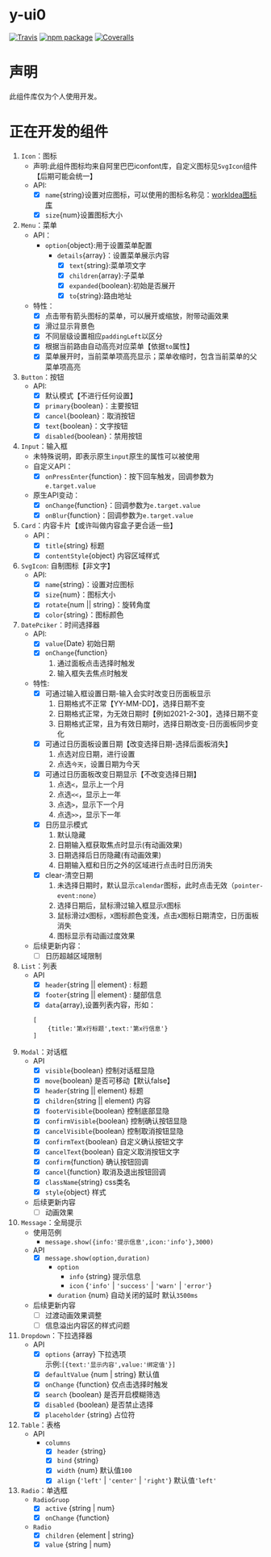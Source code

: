 # y-ui0

[![Travis][build-badge]][build]
[![npm package][npm-badge]][npm]
[![Coveralls][coveralls-badge]][coveralls]

[build-badge]: https://img.shields.io/travis/user/repo/master.png?style=flat-square
[build]: https://travis-ci.org/user/repo

[npm-badge]: https://img.shields.io/npm/v/npm-package.png?style=flat-square
[npm]: https://www.npmjs.org/package/npm-package

[coveralls-badge]: https://img.shields.io/coveralls/user/repo/master.png?style=flat-square
[coveralls]: https://coveralls.io/github/user/repo

# 声明
此组件库仅为个人使用开发。

# 正在开发的组件
1. `Icon`：图标
    - 声明:此组件图标均来自阿里巴巴iconfont库，自定义图标见`SvgIcon`组件【后期可能会统一】
    - API:
        - [x] `name`{string}设置对应图标，可以使用的图标名称见：[workIdea图标库](https://www.iconfont.cn/manage/index?spm=a313x.7781069.1998910419.db775f1f3&manage_type=myprojects&projectId=1256398&keyword=&project_type=&page=)
        - [x] `size`{num}设置图标大小     
2. `Menu`：菜单
    - API：
        - `option`{object}:用于设置菜单配置
            - `details`{array}：设置菜单展示内容
                - [x] `text`{string}:菜单项文字
                - [x] `children`{array}:子菜单
                - [x] `expanded`{boolean}:初始是否展开
                - [x] `to`{string}:路由地址
    - 特性：
        - [x] 点击带有箭头图标的菜单，可以展开或缩放，附带动画效果
        - [x] 滑过显示背景色
        - [x] 不同层级设置相应`paddingLeft`以区分
        - [x] 根据当前路由自动高亮对应菜单【依据`to`属性】
        - [x] 菜单展开时，当前菜单项高亮显示；菜单收缩时，包含当前菜单的父菜单项高亮
3. `Button`：按钮
    - API:
        - [x] 默认模式【不进行任何设置】
        - [x] `primary`{boolean}：主要按钮
        - [x] `cancel`{boolean}：取消按钮
        - [x] `text`{boolean}：文字按钮
        - [x] `disabled`{boolean}：禁用按钮
4. `Input`：输入框
    - 未特殊说明，即表示原生`input`原生的属性可以被使用
    - 自定义API：
        - [X] `onPressEnter`{function}：按下回车触发，回调参数为`e.target.value`
    - 原生API变动：
        - [X] `onChange`{function}：回调参数为`e.target.value`
        - [X] `onBlur`{function}：回调参数为`e.target.value`
5. `Card`：内容卡片【或许叫做内容盒子更合适一些】
    - API：
        - [X] `title`{string} 标题       
        - [x] `contentStyle`{object} 内容区域样式
6. `SvgIcon`: 自制图标【非文字】
    - API:
        - [x] `name`{string}：设置对应图标
        - [x] `size`{num}：图标大小
        - [x] `rotate`{num || string}：旋转角度
        - [x] `color`{string}：图标颜色
7. `DatePciker`：时间选择器
    - API:
        - [x] `value`{Date} 初始日期
        - [x] `onChange`{function} 
            1. 通过面板点击选择时触发
            2. 输入框失去焦点时触发
    - 特性:
        - [x] 可通过输入框设置日期-输入会实时改变日历面板显示
            1. 日期格式不正常【YY-MM-DD】，选择日期不变
            2. 日期格式正常，为无效日期时【例如2021-2-30】，选择日期不变
            3. 日期格式正常，且为有效日期时，选择日期改变-日历面板同步变化
        - [x] 可通过日历面板设置日期【改变选择日期-选择后面板消失】
            1. 点选对应日期，进行设置
            2. 点选`今天`，设置日期为今天
        - [x] 可通过日历面板改变日期显示【不改变选择日期】
            1. 点选`<`，显示上一个月
            2. 点选`<<`，显示上一年
            3. 点选`>`，显示下一个月
            4. 点选`>>`，显示下一年
        - [x] 日历显示模式
            1. 默认隐藏
            2. 日期输入框获取焦点时显示(有动画效果)
            3. 日期选择后日历隐藏(有动画效果)
            4. 日期输入框和日历之外的区域进行点击时日历消失
        - [x] clear-清空日期
            1. 未选择日期时，默认显示`calendar`图标，此时点击无效（`pointer-event:none`）
            2. 选择日期后，鼠标滑过输入框显示`X`图标
            3. 鼠标滑过`X`图标，`X`图标颜色变浅，点击`X`图标日期清空，日历面板消失
            4. 图标显示有动画过度效果
    - 后续更新内容：
        - [ ] 日历超越区域限制
8. `List`：列表
    - API
        - [x] `header`{string || element} : 标题
        - [x] `footer`{string || element} : 腿部信息
        - [x] `data`{array},设置列表内容，形如：
        ```
        [
            {title:'第x行标题',text:'第x行信息'}
        ]
        ```
9. `Modal`：对话框
    - API
        - [x] `visible`{boolean} 控制对话框显隐
        - [x] `move`{boolean} 是否可移动【默认false】
        - [x] `header`{string || element} 标题
        - [x] `children`{string || element} 内容
        - [x] `footerVisible`{boolean} 控制底部显隐
        - [x] `confirmVisible`{boolean} 控制确认按钮显隐
        - [x] `cancelVisible`{boolean} 控制取消按钮显隐
        - [X] `confirmText`{boolean} 自定义确认按钮文字
        - [x] `cancelText`{boolean} 自定义取消按钮文字
        - [x] `confirm`{function} 确认按钮回调
        - [x] `cancel`{function} 取消及退出按钮回调
        - [x] `className`{string} css类名
        - [x] `style`{object} 样式
    - 后续更新内容
        - [ ] 动画效果
10. `Message`：全局提示
    - 使用范例
        - `message.show({info:'提示信息',icon:'info'},3000)`
    - API
        - [x] `message.show(option,duration)`
            - `option`
                - `info` {string} 提示信息
                - `icon` {`'info'` | `'success'` | `'warn'` | `'error'`}
            - `duration` {num} 自动关闭的延时 默认`3500ms`
    - 后续更新内容
        - [ ] 过渡动画效果调整
        - [ ] 信息溢出内容区的样式问题
11. `Dropdown`：下拉选择器
    - API
        - [x] `options` {array} 下拉选项 <br/>
               示例:`[{text:'显示内容',value:'绑定值'}]`
        - [x] `defaultValue` {num | string} 默认值
        - [x] `onChange` {function} 仅点击选择时触发
        - [x] `search` {boolean} 是否开启模糊筛选
        - [x] `disabled` {boolean} 是否禁止选择
        - [x] `placeholder` {string} 占位符
12. `Table`：表格
    - API
        - `columns`
            - [x] `header` {string}
            - [x] `bind` {string}
            - [x] `width` {num} 默认值`100`
            - [x] `align` {`'left'` | `'center'` | `'right'`} 默认值`'left'`
13. `Radio`：单选框
    - `RadioGruop`
        - [x] `active` {string | num}
        - [x] `onChange` {function}
    - `Radio`
        - [x] `children` {element | string}
        - [x] `value` {string | num}
